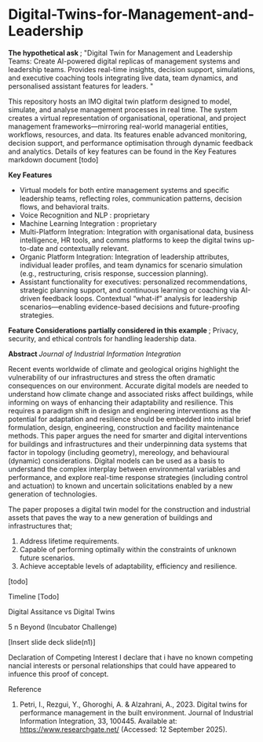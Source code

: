 # Digital-Twins-for-Management-and-Leadership

<b> The hypothetical ask </b> ; "Digital Twin for Management and Leadership Teams: Create AI-powered digital replicas of management systems and leadership teams. Provides real-time insights, decision support, simulations, and executive coaching tools integrating live data, team dynamics, and personalised assistant features for leaders. "


This repository hosts an IMO digital twin platform designed to model, simulate, and analyse management processes in real time. The system creates a virtual representation of organisational, operational, and project management frameworks—mirroring real-world managerial entities, workflows, resources, and data. Its features enable advanced monitoring, decision support, and performance optimisation through dynamic feedback and analytics. Details of key features can be found in the Key Features markdown document [todo]


<b> Key Features </b>

- Virtual models for both entire management systems and specific leadership teams, reflecting roles, communication patterns, decision flows, and behavioral traits.
- Voice Recognition and NLP : proprietary 
- Machine Learning Integration : proprietary 
- Multi-Platform Integration:  Integration with organisational data, business intelligence, HR tools, and comms platforms to keep the digital twins up-to-date and contextually relevant.
- Organic Platform Integration: Integration of leadership attributes, individual leader profiles, and team dynamics for scenario simulation (e.g., restructuring, crisis response, succession planning).
- Assistant functionality for executives: personalized recommendations, strategic planning support, and continuous learning or coaching via AI-driven feedback loops.
Contextual “what-if” analysis for leadership scenarios—enabling evidence-based decisions and future-proofing strategies.

<b> Feature Considerations partially considered in this example  </b> ; 
Privacy, security, and ethical controls for handling leadership data.

<b> Abstract </b>
<i> Journal of Industrial Information Integration </i>

Recent events worldwide of climate and geological origins highlight the vulnerability of our infrastructures and stress the often dramatic consequences on our environment. Accurate digital models are needed to understand how climate change and associated risks affect buildings, while informing on ways of enhancing their adaptability and resilience. This requires a paradigm shift in design and engineering interventions as the potential for adaptation and resilience should be embedded into initial brief formulation, design, engineering, construction and facility maintenance methods. This paper argues the need for smarter and digital interventions for buildings and infrastructures and their underpinning data systems that factor in topology (including geometry), mereology, and behavioural (dynamic) considerations. Digital models can be used as a basis to understand the complex interplay between environmental variables and performance, and explore real-time response strategies (including control and actuation) to known and uncertain solicitations enabled by a new generation of technologies.

The paper proposes a digital twin model for the construction and industrial assets that paves the way to
a new generation of buildings and infrastructures that;

1. Address lifetime requirements.
2. Capable of performing optimally within the constraints of unknown future scenarios. 
3. Achieve acceptable levels of adaptability, efficiency and resilience.


[todo]

Timeline [Todo]

Digital Assitance vs Digital Twins 


5 n Beyond (Incubator Challenge) 

[Insert slide deck slide(n1)] 

Declaration of Competing Interest I  declare that i have no known competing nancial interests or personal relationships that could have appeared to infuence this proof of concept. 

Reference

1. Petri, I., Rezgui, Y., Ghoroghi, A. & Alzahrani, A., 2023. Digital twins for performance management in the built environment. Journal of Industrial Information Integration, 33, 100445. Available at: https://www.researchgate.net/ (Accessed: 12 September 2025).


